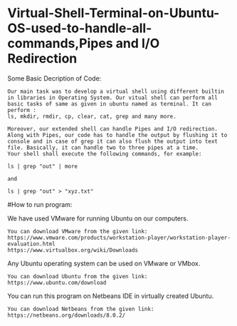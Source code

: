 # Virtual-Shell-Terminal-on-Ubuntu-OS-used-to-handle-all-commands,Pipes and I/O Redirection


Some Basic Decription of Code:

    Our main task was to develop a virtual shell using different builtin in libraries in Operating System. Our vitual shell can perform all basic tasks of same as given in ubuntu named as terminal. It can perform :
    ls, mkdir, rmdir, cp, clear, cat, grep and many more.

    Moreover, our extended shell can handle Pipes and I/O redirection. Along with Pipes, our code has to handle the output by flushing it to console and in case of grep it can also flush the output into text file. Basically, it can handle two to three pipes at a time.
    Your shell shall execute the following commands, for example:

    ls | grep "out" | more

    and

    ls | grep "out" > "xyz.txt"
    

#How to run program:

We have used VMware for running Ubuntu on our computers.

    You can download VMware from the given link:
    https://www.vmware.com/products/workstation-player/workstation-player-evaluation.html
    https://www.virtualbox.org/wiki/Downloads
    
Any Ubuntu operating system can be used on VMware or VMbox.

    You can download Ubuntu from the given link:
    https://www.ubuntu.com/download

You can run this program on Netbeans IDE in virtually created Ubuntu.

    You can download Netbeans from the given link:
    https://netbeans.org/downloads/8.0.2/
